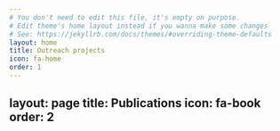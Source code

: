 ```yaml
---
# You don't need to edit this file, it's empty on purpose.
# Edit theme's home layout instead if you wanna make some changes
# See: https://jekyllrb.com/docs/themes/#overriding-theme-defaults
layout: home
title: Outreach projects
icon: fa-home
order: 1
---
```

layout: page
title: Publications
icon: fa-book
order: 2
---
